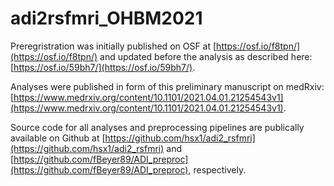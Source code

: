 # adi2rsfmri_OHBM2021

Preregristration was initially published on OSF at [https://osf.io/f8tpn/](https://osf.io/f8tpn/) and updated before the analysis as described here: [https://osf.io/59bh7/](https://osf.io/59bh7/).

Analyses were published in form of this preliminary manuscript on medRxiv: [https://www.medrxiv.org/content/10.1101/2021.04.01.21254543v1](https://www.medrxiv.org/content/10.1101/2021.04.01.21254543v1).

Source code for all analyses and preprocessing pipelines are publically available on Github at [https://github.com/hsx1/adi2_rsfmri](https://github.com/hsx1/adi2_rsfmri) and [https://github.com/fBeyer89/ADI_preproc](https://github.com/fBeyer89/ADI_preproc), respectively.
